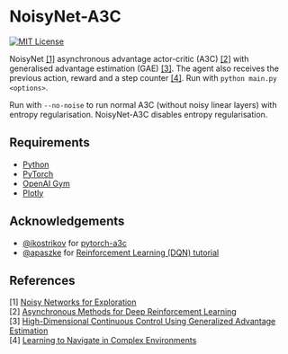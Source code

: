 NoisyNet-A3C
============
[![MIT License](https://img.shields.io/badge/license-MIT-blue.svg)](LICENSE.md)

NoisyNet [[1]](#references) asynchronous advantage actor-critic (A3C) [[2]](#references) with generalised advantage estimation (GAE) [[3]](#references). The agent also receives the previous action, reward and a step counter [[4]](#references). Run with `python main.py <options>`.

Run with `--no-noise` to run normal A3C (without noisy linear layers) with entropy regularisation. NoisyNet-A3C disables entropy regularisation.

Requirements
------------

- [Python](https://www.python.org/)
- [PyTorch](http://pytorch.org/)
- [OpenAI Gym](https://gym.openai.com/)
- [Plotly](https://plot.ly/python/)

Acknowledgements
----------------

- [@ikostrikov](https://github.com/ikostrikov) for [pytorch-a3c](https://github.com/ikostrikov/pytorch-a3c)
- [@apaszke](https://github.com/apaszke) for [Reinforcement Learning (DQN) tutorial](http://pytorch.org/tutorials/intermediate/reinforcement_q_learning.html)

References
----------

[1] [Noisy Networks for Exploration](https://arxiv.org/abs/1706.10295)  
[2] [Asynchronous Methods for Deep Reinforcement Learning](http://arxiv.org/abs/1602.01783)  
[3] [High-Dimensional Continuous Control Using Generalized Advantage Estimation](https://arxiv.org/abs/1506.02438)  
[4] [Learning to Navigate in Complex Environments](https://arxiv.org/abs/1611.03673)  
